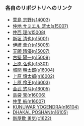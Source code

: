 ### 各自のリポジトリへのリンク

- <a href="https://github.com/s14003/cakephp.2016" target="_blank">萱島 志野(s14003)</a>
- <a href="https://github.com/s15007/cakephp.2016" target="_blank">仲地 サミエル 洸太(s15007)</a>
- <a href="https://github.com/s15008/cakephp.2016" target="_blank">仲西 理(s15008)</a>
- <a href="https://github.com/n15001/cakephp.2016" target="_blank">新垣 清也(n15001)</a>
- <a href="https://github.com/n15005/cakephp.2016" target="_blank">伊禮 圭介(n15005)</a>
- <a href="https://github.com/n15007/cakephp.2016" target="_blank">天願 晴優(n15007)</a>
- <a href="https://github.com/n15009/cakephp.2016" target="_blank">古堅 陽一(n15009)</a>
- <a href="https://github.com/c15301/cakephp.2016" target="_blank">上原 弘也(c15301)</a>
- <a href="https://github.com/s16004/cakephp.2016" target="_blank">城間 朝太郎(s16004)</a>
- <a href="https://github.com/n16002/cakephp.2016" target="_blank">上原 慎太郎(n16002)</a>
- <a href="https://github.com/n16003/cakephp.2016" target="_blank">上原 伶王(n16003)</a>
- <a href="https://github.com/n16005/cakephp.2016" target="_blank">金武 悠斗(n16005)</a>
- <a href="https://github.com/n16006/cakephp.2016" target="_blank">島袋 宝(n16006)</a>
- <a href="https://github.com/n16007/cakephp.2016" target="_blank">仲里 航(n16007)</a>
- <a href="https://github.com/n16104/cakephp.2016" target="_blank">KUNUWAR YOGENDRA(n16104)</a>
- <a href="https://github.com/n16105/cakephp.2016" target="_blank">DHAKAL POSHAN(n16105)</a>
- <a href="https://github.com/c16202/cakephp.2016" target="_blank">新屋敷 勇気(c1622)</a>